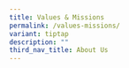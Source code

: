 ```yaml
---
title: Values & Missions
permalink: /values-missions/
variant: tiptap
description: ""
third_nav_title: About Us
---
```

